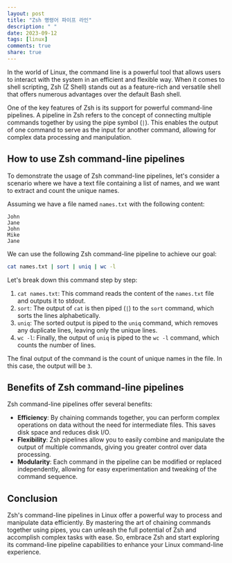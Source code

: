 ```yaml
---
layout: post
title: "Zsh 명령어 파이프 라인"
description: " "
date: 2023-09-12
tags: [linux]
comments: true
share: true
---
```


In the world of Linux, the command line is a powerful tool that allows users to interact with the system in an efficient and flexible way. When it comes to shell scripting, Zsh (Z Shell) stands out as a feature-rich and versatile shell that offers numerous advantages over the default Bash shell.

One of the key features of Zsh is its support for powerful command-line pipelines. A pipeline in Zsh refers to the concept of connecting multiple commands together by using the pipe symbol (`|`). This enables the output of one command to serve as the input for another command, allowing for complex data processing and manipulation.

## How to use Zsh command-line pipelines

To demonstrate the usage of Zsh command-line pipelines, let's consider a scenario where we have a text file containing a list of names, and we want to extract and count the unique names.

Assuming we have a file named `names.txt` with the following content:

```
John
Jane
John
Mike
Jane
```

We can use the following Zsh command-line pipeline to achieve our goal:

```zsh
cat names.txt | sort | uniq | wc -l
```

Let's break down this command step by step:

1. `cat names.txt`: This command reads the content of the `names.txt` file and outputs it to stdout.
2. `sort`: The output of `cat` is then piped (`|`) to the `sort` command, which sorts the lines alphabetically.
3. `uniq`: The sorted output is piped to the `uniq` command, which removes any duplicate lines, leaving only the unique lines.
4. `wc -l`: Finally, the output of `uniq` is piped to the `wc -l` command, which counts the number of lines.

The final output of the command is the count of unique names in the file. In this case, the output will be `3`.

## Benefits of Zsh command-line pipelines

Zsh command-line pipelines offer several benefits:

- **Efficiency**: By chaining commands together, you can perform complex operations on data without the need for intermediate files. This saves disk space and reduces disk I/O.
- **Flexibility**: Zsh pipelines allow you to easily combine and manipulate the output of multiple commands, giving you greater control over data processing.
- **Modularity**: Each command in the pipeline can be modified or replaced independently, allowing for easy experimentation and tweaking of the command sequence.

## Conclusion

Zsh's command-line pipelines in Linux offer a powerful way to process and manipulate data efficiently. By mastering the art of chaining commands together using pipes, you can unleash the full potential of Zsh and accomplish complex tasks with ease. So, embrace Zsh and start exploring its command-line pipeline capabilities to enhance your Linux command-line experience.